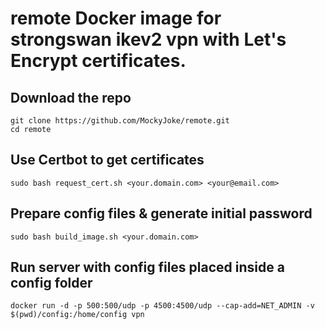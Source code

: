 remote
Docker image for strongswan ikev2 vpn with Let's Encrypt certificates. 
==================
Download the repo
-----------

    git clone https://github.com/MockyJoke/remote.git
    cd remote

Use Certbot to get certificates
-----------

    sudo bash request_cert.sh <your.domain.com> <your@email.com>
    
Prepare config files & generate initial password
-----------

    sudo bash build_image.sh <your.domain.com>
    
Run server with config files placed inside a config folder
-----------

    docker run -d -p 500:500/udp -p 4500:4500/udp --cap-add=NET_ADMIN -v $(pwd)/config:/home/config vpn
    
